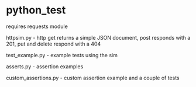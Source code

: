 # python_test
requires requests module

httpsim.py - http get returns a simple JSON document, post responds with a 201, put and delete respond with a 404

test_example.py - example tests using the sim

asserts.py - assertion examples

custom_assertions.py - custom assertion example and a couple of tests
